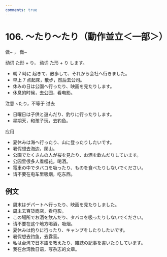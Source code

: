 ```yaml
---
comments: true
---
```


# 106. ～たり～たり（動作並立＜一部＞）

做~ ， 做~

动词 た形 + り， 动词 た形 + り します。

- 朝 7 時に 起きて、散歩して、それから会社へ行きました。
- 早上 7 点起床，散步，然后去公司。
- 休みの日は公園へ行ったり、映画を見たりします。
- 休息的时候，去公园，看电影。

注意 ~たり，不等于 过去

- 日曜日は子供と遊んだり、釣りに行ったりします。
- 星期天，和孩子玩，去钓鱼。

应用

- 夏休みは海へ行ったり、山に登ったりしたいです。
- 暑假想去海边，爬山。
- 公園でたくさんの人が桜を見たり、お酒を飲んだりしています。
- 公园里很多人看樱花，喝酒。
- 電車の中でタバコを吸ったり、ものを食べたりしないでください。
- 请不要在电车里吸烟，吃东西。

## 例文

- 周末はデパートへ行ったり、映画を見たりしました。
- 周末去百货商店，看电影。
- この場所でお酒を飲んだり、タバコを吸ったりしないでください。
- 请不要在这个地方喝酒，吸烟。
- 夏休みは釣りに行ったり、キャンプをしたりしたいです。
- 暑假想去钓鱼，去露营。
- 私は台湾で日本語を教えたり、雑誌の記事を書いたりしています。
- 我在台湾教日语，写杂志的文章。
